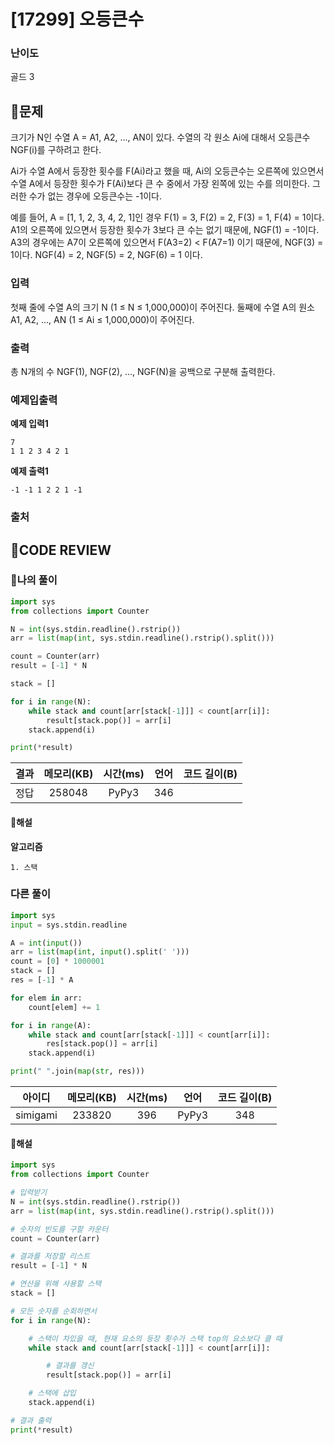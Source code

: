 # [17299] 오등큰수

### **난이도**
골드 3
## **📝문제**
크기가 N인 수열 A = A1, A2, ..., AN이 있다. 수열의 각 원소 Ai에 대해서 오등큰수 NGF(i)를 구하려고 한다.

Ai가 수열 A에서 등장한 횟수를 F(Ai)라고 했을 때, Ai의 오등큰수는 오른쪽에 있으면서 수열 A에서 등장한 횟수가 F(Ai)보다 큰 수 중에서 가장 왼쪽에 있는 수를 의미한다. 그러한 수가 없는 경우에 오등큰수는 -1이다.

예를 들어, A = [1, 1, 2, 3, 4, 2, 1]인 경우 F(1) = 3, F(2) = 2, F(3) = 1, F(4) = 1이다. A1의 오른쪽에 있으면서 등장한 횟수가 3보다 큰 수는 없기 때문에, NGF(1) = -1이다. A3의 경우에는 A7이 오른쪽에 있으면서 F(A3=2) < F(A7=1) 이기 때문에, NGF(3) = 1이다. NGF(4) = 2, NGF(5) = 2, NGF(6) = 1 이다.
### **입력**
첫째 줄에 수열 A의 크기 N (1 ≤ N ≤ 1,000,000)이 주어진다. 둘째에 수열 A의 원소 A1, A2, ..., AN (1 ≤ Ai ≤ 1,000,000)이 주어진다.
### **출력**
총 N개의 수 NGF(1), NGF(2), ..., NGF(N)을 공백으로 구분해 출력한다.
### **예제입출력**

**예제 입력1**

```
7
1 1 2 3 4 2 1
```

**예제 출력1**

```
-1 -1 1 2 2 1 -1
```

### **출처**

## **🧐CODE REVIEW**

### **🧾나의 풀이**

```python
import sys
from collections import Counter

N = int(sys.stdin.readline().rstrip())
arr = list(map(int, sys.stdin.readline().rstrip().split()))

count = Counter(arr)
result = [-1] * N

stack = []

for i in range(N):
    while stack and count[arr[stack[-1]]] < count[arr[i]]:
        result[stack.pop()] = arr[i]
    stack.append(i)

print(*result)
```

결과	| 메모리(KB) |	시간(ms) |	언어 |	코드 길이(B)
:----:|:-----:|:-----:|:-----:|:--------:
정답|258048|PyPy3|346
#### **📝해설**

**알고리즘**
```
1. 스택
```

### **다른 풀이**

```python
import sys
input = sys.stdin.readline

A = int(input())
arr = list(map(int, input().split(' ')))
count = [0] * 1000001
stack = []
res = [-1] * A

for elem in arr:
    count[elem] += 1

for i in range(A):
    while stack and count[arr[stack[-1]]] < count[arr[i]]:
        res[stack.pop()] = arr[i]
    stack.append(i)

print(" ".join(map(str, res)))
```

아이디 | 메모리(KB) |	시간(ms) |	언어 |	코드 길이(B) 
:-----:|:-----:|:-----:|:----:|:--------:
simigami|233820|396|PyPy3|348
#### **📝해설**

```python
import sys
from collections import Counter

# 입력받기
N = int(sys.stdin.readline().rstrip())
arr = list(map(int, sys.stdin.readline().rstrip().split()))

# 숫자의 빈도를 구할 카운터
count = Counter(arr)

# 결과를 저장할 리스트
result = [-1] * N

# 연산을 위해 사용할 스택
stack = []

# 모든 숫자를 순회하면서
for i in range(N):

    # 스택이 차있을 때, 현재 요소의 등장 횟수가 스택 top의 요소보다 클 때
    while stack and count[arr[stack[-1]]] < count[arr[i]]:

        # 결과를 갱신
        result[stack.pop()] = arr[i]

    # 스택에 삽입
    stack.append(i)

# 결과 출력
print(*result)
```